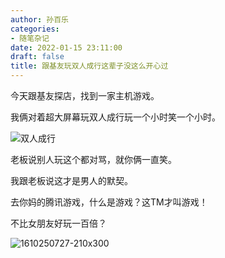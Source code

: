 ```yaml
---
author: 孙百乐
categories:
- 随笔杂记
date: 2022-01-15 23:11:00
draft: false
title: 跟基友玩双人成行这辈子没这么开心过
---
```


今天跟基友探店，找到一家主机游戏。

我俩对着超大屏幕玩双人成行玩一个小时笑一个小时。

![双人成行](https://cs.aiupc.xyz/img/%E5%8F%8C%E4%BA%BA%E6%88%90%E8%A1%8C.jpeg)

老板说别人玩这个都对骂，就你俩一直笑。

我跟老板说这才是男人的默契。

去你妈的腾讯游戏，什么是游戏？这TM才叫游戏！

不比女朋友好玩一百倍？

![1610250727-210x300](https://cs.aiupc.xyz/img/1610250727-210x300.jpeg)